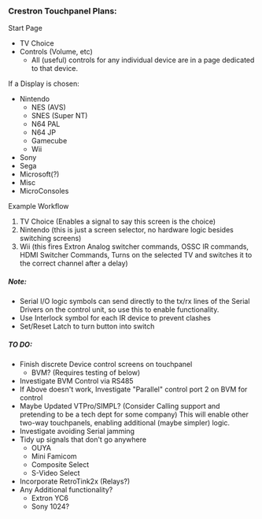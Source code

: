 ### Crestron Touchpanel Plans:


Start Page

* TV Choice
* Controls (Volume, etc)
	- All (useful) controls for any individual device are in a page dedicated to that device.

If a Display is chosen:

* Nintendo
	* NES (AVS)
	* SNES (Super NT)
	* N64 PAL
	* N64 JP
	* Gamecube
	* Wii
* Sony
* Sega
* Microsoft(?)
* Misc
* MicroConsoles


Example Workflow

1. TV Choice	(Enables a signal to say this screen is the choice)
2. Nintendo 	(this is just a screen selector, no hardware logic besides switching screens)
3. Wii 			(this fires Extron Analog switcher commands, OSSC IR commands, HDMI Switcher Commands, Turns on the selected TV and switches it to the correct channel after a delay)


##### Note:

* Serial I/O logic symbols can send directly to the tx/rx lines of the Serial Drivers on the control unit, so use this to enable functionality.
* Use Interlock symbol for each IR device to prevent clashes
* Set/Reset Latch to turn button into switch

##### TO DO:


* Finish discrete Device control screens on touchpanel
   * BVM? (Requires testing of below)
* Investigate BVM Control via RS485
* If Above doesn't work, Investigate "Parallel" control port 2 on BVM for control
* Maybe Updated VTPro/SIMPL? (Consider Calling support and pretending to be a tech dept for some company) This will enable other two-way touchpanels, enabling additional (maybe simpler) logic.
* Investigate avoiding Serial jamming
* Tidy up signals that don't go anywhere
	* OUYA
	* Mini Famicom
	* Composite Select
	* S-Video Select
* Incorporate RetroTink2x (Relays?)
* Any Additional functionality?
	* Extron YC6
	* Sony 1024?
